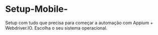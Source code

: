 # Setup-Mobile-
Setup com tudo que precisa para começar a automação com Appium + Webdriver.IO. Escolha o seu sistema operacional. 

